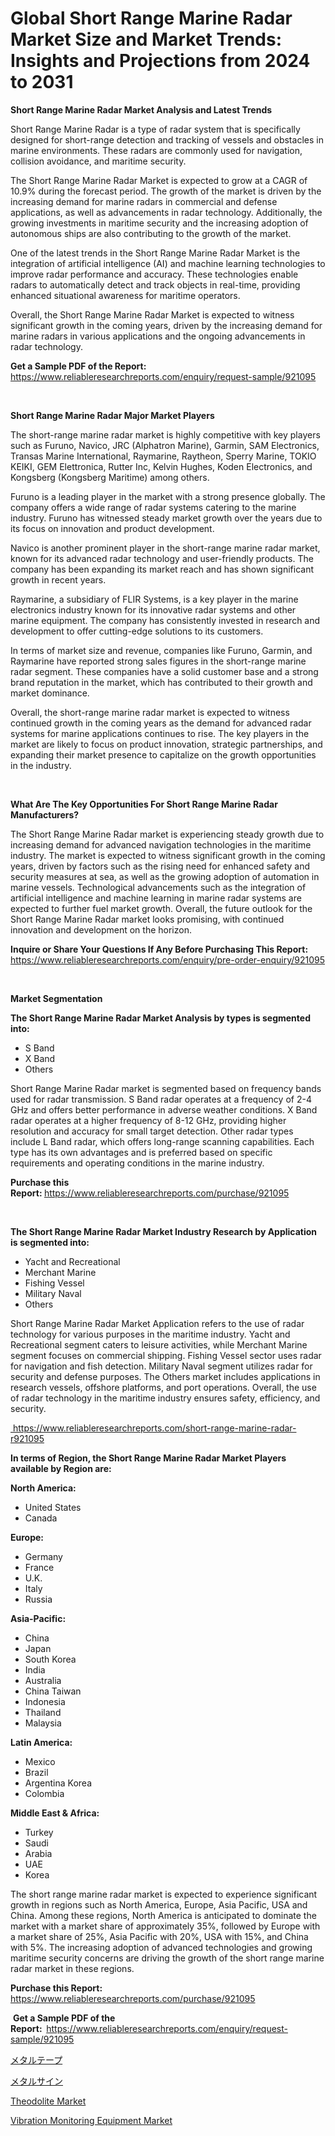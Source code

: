 <p><h1>Global Short Range Marine Radar Market Size and Market Trends: Insights and Projections from 2024 to 2031</h1></p><p><strong>Short Range Marine Radar Market Analysis and Latest Trends</strong></p>
<p><p>Short Range Marine Radar is a type of radar system that is specifically designed for short-range detection and tracking of vessels and obstacles in marine environments. These radars are commonly used for navigation, collision avoidance, and maritime security.</p><p>The Short Range Marine Radar Market is expected to grow at a CAGR of 10.9% during the forecast period. The growth of the market is driven by the increasing demand for marine radars in commercial and defense applications, as well as advancements in radar technology. Additionally, the growing investments in maritime security and the increasing adoption of autonomous ships are also contributing to the growth of the market.</p><p>One of the latest trends in the Short Range Marine Radar Market is the integration of artificial intelligence (AI) and machine learning technologies to improve radar performance and accuracy. These technologies enable radars to automatically detect and track objects in real-time, providing enhanced situational awareness for maritime operators.</p><p>Overall, the Short Range Marine Radar Market is expected to witness significant growth in the coming years, driven by the increasing demand for marine radars in various applications and the ongoing advancements in radar technology.</p></p>
<p><strong>Get a Sample PDF of the Report:&nbsp;</strong> <a href="https://www.reliableresearchreports.com/enquiry/request-sample/921095">https://www.reliableresearchreports.com/enquiry/request-sample/921095</a></p>
<p>&nbsp;</p>
<p><strong>Short Range Marine Radar Major Market Players</strong></p>
<p><p>The short-range marine radar market is highly competitive with key players such as Furuno, Navico, JRC (Alphatron Marine), Garmin, SAM Electronics, Transas Marine International, Raymarine, Raytheon, Sperry Marine, TOKIO KEIKI, GEM Elettronica, Rutter Inc, Kelvin Hughes, Koden Electronics, and Kongsberg (Kongsberg Maritime) among others. </p><p>Furuno is a leading player in the market with a strong presence globally. The company offers a wide range of radar systems catering to the marine industry. Furuno has witnessed steady market growth over the years due to its focus on innovation and product development. </p><p>Navico is another prominent player in the short-range marine radar market, known for its advanced radar technology and user-friendly products. The company has been expanding its market reach and has shown significant growth in recent years.</p><p>Raymarine, a subsidiary of FLIR Systems, is a key player in the marine electronics industry known for its innovative radar systems and other marine equipment. The company has consistently invested in research and development to offer cutting-edge solutions to its customers.</p><p>In terms of market size and revenue, companies like Furuno, Garmin, and Raymarine have reported strong sales figures in the short-range marine radar segment. These companies have a solid customer base and a strong brand reputation in the market, which has contributed to their growth and market dominance.</p><p>Overall, the short-range marine radar market is expected to witness continued growth in the coming years as the demand for advanced radar systems for marine applications continues to rise. The key players in the market are likely to focus on product innovation, strategic partnerships, and expanding their market presence to capitalize on the growth opportunities in the industry.</p></p>
<p>&nbsp;</p>
<p><strong>What Are The Key Opportunities For Short Range Marine Radar Manufacturers?</strong></p>
<p><p>The Short Range Marine Radar market is experiencing steady growth due to increasing demand for advanced navigation technologies in the maritime industry. The market is expected to witness significant growth in the coming years, driven by factors such as the rising need for enhanced safety and security measures at sea, as well as the growing adoption of automation in marine vessels. Technological advancements such as the integration of artificial intelligence and machine learning in marine radar systems are expected to further fuel market growth. Overall, the future outlook for the Short Range Marine Radar market looks promising, with continued innovation and development on the horizon.</p></p>
<p><strong>Inquire or Share Your Questions If Any Before Purchasing This Report:</strong> <a href="https://www.reliableresearchreports.com/enquiry/pre-order-enquiry/921095">https://www.reliableresearchreports.com/enquiry/pre-order-enquiry/921095</a></p>
<p>&nbsp;</p>
<p><strong>Market Segmentation</strong></p>
<p><strong>The Short Range Marine Radar Market Analysis by types is segmented into:</strong></p>
<p><ul><li>S Band</li><li>X Band</li><li>Others</li></ul></p>
<p><p>Short Range Marine Radar market is segmented based on frequency bands used for radar transmission. S Band radar operates at a frequency of 2-4 GHz and offers better performance in adverse weather conditions. X Band radar operates at a higher frequency of 8-12 GHz, providing higher resolution and accuracy for small target detection. Other radar types include L Band radar, which offers long-range scanning capabilities. Each type has its own advantages and is preferred based on specific requirements and operating conditions in the marine industry.</p></p>
<p><strong>Purchase this Report:&nbsp;</strong><a href="https://www.reliableresearchreports.com/purchase/921095">https://www.reliableresearchreports.com/purchase/921095</a></p>
<p>&nbsp;</p>
<p><strong>The Short Range Marine Radar Market Industry Research by Application is segmented into:</strong></p>
<p><ul><li>Yacht and Recreational</li><li>Merchant Marine</li><li>Fishing Vessel</li><li>Military Naval</li><li>Others</li></ul></p>
<p><p>Short Range Marine Radar Market Application refers to the use of radar technology for various purposes in the maritime industry. Yacht and Recreational segment caters to leisure activities, while Merchant Marine segment focuses on commercial shipping. Fishing Vessel sector uses radar for navigation and fish detection. Military Naval segment utilizes radar for security and defense purposes. The Others market includes applications in research vessels, offshore platforms, and port operations. Overall, the use of radar technology in the maritime industry ensures safety, efficiency, and security.</p></p>
<p><a href="https://www.reliableresearchreports.com/short-range-marine-radar-r921095">&nbsp;https://www.reliableresearchreports.com/short-range-marine-radar-r921095</a></p>
<p><strong>In terms of Region, the Short Range Marine Radar Market Players available by Region are:</strong></p>
<p>
    <p> <strong> North America: </strong>
        <ul>
            <li>United States</li>
            <li>Canada</li>
        </ul>
        </p> 
    <p> <strong> Europe: </strong>
        <ul>
            <li>Germany</li>
            <li>France</li>
            <li>U.K.</li>
            <li>Italy</li>
            <li>Russia</li>
        </ul>
        </p> 
    <p> <strong> Asia-Pacific: </strong>
        <ul>
            <li>China</li>
            <li>Japan</li>
            <li>South Korea</li>
            <li>India</li>
            <li>Australia</li>
            <li>China Taiwan</li>
            <li>Indonesia</li>
            <li>Thailand</li>
            <li>Malaysia</li>
        </ul>
        </p> 
    <p> <strong> Latin America: </strong>
        <ul>
            <li>Mexico</li>
            <li>Brazil</li>
            <li>Argentina Korea</li>
            <li>Colombia</li>
        </ul>
        </p> 
    <p> <strong> Middle East & Africa: </strong>
        <ul>
            <li>Turkey</li>
            <li>Saudi</li>
            <li>Arabia</li>
            <li>UAE</li>
            <li>Korea</li>
        </ul>
    </p>
    </p>
<p><p>The short range marine radar market is expected to experience significant growth in regions such as North America, Europe, Asia Pacific, USA and China. Among these regions, North America is anticipated to dominate the market with a market share of approximately 35%, followed by Europe with a market share of 25%, Asia Pacific with 20%, USA with 15%, and China with 5%. The increasing adoption of advanced technologies and growing maritime security concerns are driving the growth of the short range marine radar market in these regions.</p></p>
<p><strong>Purchase this Report: </strong><a href="https://www.reliableresearchreports.com/purchase/921095">https://www.reliableresearchreports.com/purchase/921095</a></p>
<p>&nbsp;<strong>Get a Sample PDF of the Report:&nbsp;&nbsp;</strong><a href="https://www.reliableresearchreports.com/enquiry/request-sample/921095">https://www.reliableresearchreports.com/enquiry/request-sample/921095</a></p>
<p><strong></strong></p>
<p><p><a href="https://github.com/RodHoppe07/Market-Research-Report-List-1/blob/main/931294438956.md">メタルテープ</a></p><p><a href="https://github.com/reliezer65/Market-Research-Report-List-1/blob/main/370579338957.md">メタルサイン</a></p><p><a href="https://github.com/santosh758595/Market-Research-Report-List-4/blob/main/theodolite-market.md">Theodolite Market</a></p><p><a href="https://github.com/elizabethdagraca/Market-Research-Report-List-3/blob/main/vibration-monitoring-equipment-market.md">Vibration Monitoring Equipment Market</a></p></p>
